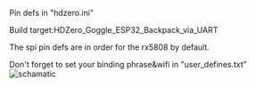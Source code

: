 Pin defs in "hdzero.ini"

Build target:HDZero_Goggle_ESP32_Backpack_via_UART

The spi pin defs are in order for the rx5808 by default.

Don't forget to set your binding phrase&wifi in "user_defines.txt"
![schamatic](https://github.com/Wildtimo/Supermini-Elrs-Backpack/assets/114223553/23432022-deb8-45f7-bf1b-ad2520ce2e48)
